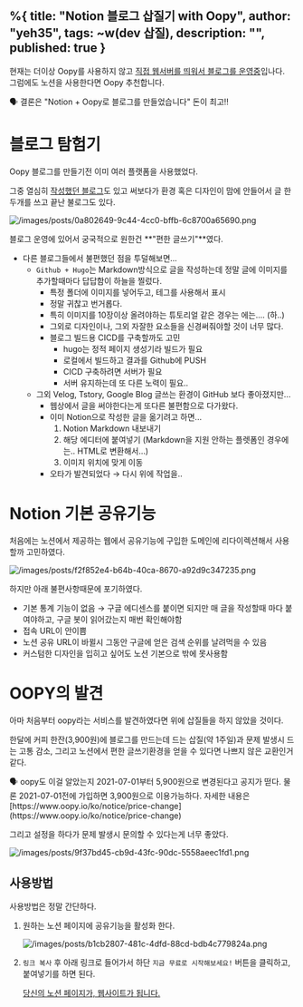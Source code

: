 %{
title: "Notion 블로그 삽질기 with Oopy",
author: "yeh35",
tags: ~w(dev 삽질),
description: "",
published: true
}
---

현재는 더이상 Oopy를 사용하지 않고 [직접 웹서버를 띄워서 블로그를 운영중](/posts/직접%20블로그%20만들기)입나다.   
그럼에도 노션을 사용한다면 Oopy 추천합니다.


<aside>
🗣 결론은 "Notion + Oopy로 블로그를 만들었습니다" 돈이 최고!!
</aside>

# 블로그 탐험기

Oopy 블로그를 만들기전 이미 여러 플랫폼을 사용했었다. 

그중 열심히 [작성했던 블로그](https://yeh35.github.io/blog.github.io/)도 있고 써보다가 환경 혹은 디자인이 맘에 안들어서 글 한두개를 쓰고 끝난 불로그도 있다.

![/images/posts/0a802649-9c44-4cc0-bffb-6c8700a65690.png](/images/posts/0a802649-9c44-4cc0-bffb-6c8700a65690.png)

블로그 운영에 있어서 궁국적으로 원한건 **"편한 글쓰기"**였다.

- 다른 블로그들에서 불편했던 점을 투덜해보면...
    - `Github + Hugo`는 Markdown방식으로 글을 작성하는데 정말 글에 이미지를 추가할때마다 답답함이 하늘을 찔렀다.
        - 특정 폴더에 이미지를 넣어두고, <img>테그를 사용해서 표시
        - 정말 귀찮고 번거롭다.
        - 특히 이미지를 10장이상 올려야하는 튜토리얼 같은 경우는 에는.... (하..)
        - 그외로 디자인이나, 그외 자잘한 요소들을 신경써줘야할 것이 너무 많다.
        - 블로그 빌드용 CICD를 구축할까도 고민
            - hugo는 정적 페이지 생성기라 빌드가 필요
            - 로컬에서 빌드하고 결과를 Github에 PUSH
            - CICD 구축하려면 서버가 필요
            - 서버 유지하는데 또 다른 노력이 필요..
    - 그외 Velog, Tstory, Google Blog 글쓰는 환경이 GitHub 보다 좋아졌지만...
        - 웹상에서 글을 써야한다는게 또다른 불편함으로 다가왔다.
        - 이미 Notion으로 작성한 글을 옮기려고 하면...
            1. Notion Markdown 내보내기
            2. 해당 에디터에 붙여넣기
            (Markdown을 지원 안하는 플렛폼인 경우에는.. HTML로 변환해서...)
            3. 이미지 위치에 맞게 이동
        - 오타가 발견되었다 → 다시 위에 작업을..

# Notion 기본 공유기능

처음에는 노션에서 제공하는 웹에서 공유기능에 구입한 도메인에 리다이렉션해서 사용할까 고민하였다.

![/images/posts/f2f852e4-b64b-40ca-8670-a92d9c347235.png](/images/posts/f2f852e4-b64b-40ca-8670-a92d9c347235.png)

하지만 아래 불편사항때문에 포기하였다.

- 기본 통계 기능이 없음 
  → 구글 에디센스를 붙이면 되지만 매 글을 작성할때 마다 붙여야하고, 구글 봇이 읽어갔는지 매번 확인해야함
- 접속 URL이 안이쁨
- 노션 공유 URL이 바뀔시 그동안 구글에 얻은 검색 순위를 날려먹을 수 있음
- 커스텀한 디자인을 입히고 싶어도 노션 기본으로 밖에 못사용함

# OOPY의 발견

아마 처음부터 oopy라는 서비스를 발견하였다면 위에 삽질들을 하지 않았을 것이다.

한달에 커피 한잔(3,900원)에 블로그를 만드는데 드는 삽질(약 1주일)과 문제 발생시 드는 고통 감소, 그리고 노션에서 편한 글쓰기환경을 얻을 수 있다면 나쁘지 않은 교환인거 같다.

<aside>
🗣 oopy도 이걸 알았는지 2021-07-01부터 5,900원으로 변경된다고 공지가 떧다.
물론 2021-07-01전에 가입하면 3,900원으로 이용가능하다.
자세한 내용은 [https://www.oopy.io/ko/notice/price-change](https://www.oopy.io/ko/notice/price-change)

</aside>

그리고 설정을 하다가 문제 발생시 문의할 수 있다는게 너무 좋았다.

![/images/posts/9f37bd45-cb9d-43fc-90dc-5558aeec1fd1.png](/images/posts/9f37bd45-cb9d-43fc-90dc-5558aeec1fd1.png)

## 사용방법

사용방법은 정말 간단하다.

1. 원하는 노션 페이지에 공유기능을 활성화 한다. 
    
    ![/images/posts/b1cb2807-481c-4dfd-88cd-bdb4c779824a.png](/images/posts/b1cb2807-481c-4dfd-88cd-bdb4c779824a.png)
    
2. `링크 복사` 후 아래 링크로 들어가서 하단 `지금 무료로 시작해보세요!` 버튼을 클릭하고, 붙여넣기를 하면 된다.
    
    [당신의 노션 페이지가, 웹사이트가 됩니다.](https://www.oopy.io?referrer=www.yeh35.com)